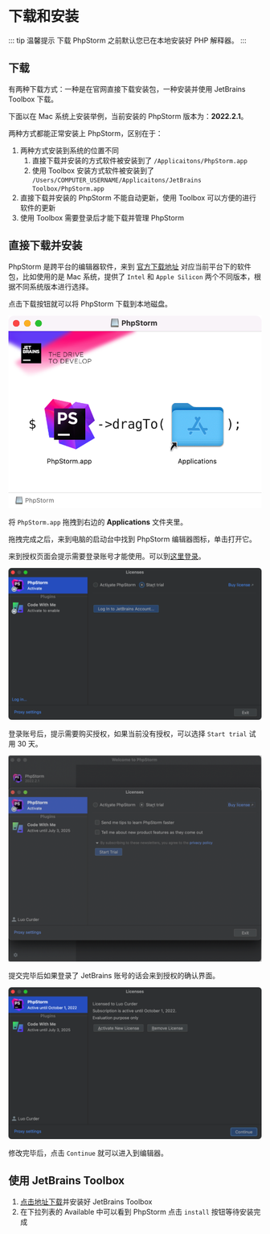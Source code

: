 # 下载和安装

::: tip 温馨提示
下载 PhpStorm 之前默认您已在本地安装好 PHP 解释器。
:::

## 下载

有两种下载方式：一种是在官网直接下载安装包，一种安装并使用 JetBrains Toolbox 下载。

下面以在 Mac 系统上安装举例，当前安装的 PhpStorm 版本为：**2022.2.1**。

两种方式都能正常安装上 PhpStorm，区别在于：

1. 两种方式安装到系统的位置不同
   1. 直接下载并安装的方式软件被安装到了 `/Applicaitons/PhpStorm.app`
   2. 使用 Toolbox 安装方式软件被安装到了 `/Users/COMPUTER_USERNAME/Applicaitons/JetBrains Toolbox/PhpStorm.app`
2. 直接下载并安装的 PhpStorm 不能自动更新，使用 Toolbox 可以方便的进行软件的更新
3. 使用 Toolbox 需要登录后才能下载并管理 PhpStorm


## 直接下载并安装

PhpStorm 是跨平台的编辑器软件，来到 [官方下载地址](https://www.jetbrains.com/phpstorm/download/) 对应当前平台下的软件包，比如使用的是 Mac 系统，提供了 `Intel` 和 `Apple Silicon` 两个不同版本，根据不同系统版本进行选择。

点击下载按钮就可以将 PhpStorm 下载到本地磁盘。

![](./images/getting-started/drop-phpstorm-to-install.png)

将 `PhpStorm.app` 拖拽到右边的 **Applications** 文件夹里。

拖拽完成之后，来到电脑的启动台中找到 PhpStorm 编辑器图标，单击打开它。

来到授权页面会提示需要登录账号才能使用。可以到[这里登录](https://account.jetbrains.com/login)。

![](./images/getting-started/phpstorm-should-login-start-trial.png)


登录账号后，提示需要购买授权，如果当前没有授权，可以选择 `Start trial` 试用 30 天。

![](./images/getting-started/phpstorm-select-start-trial-license.png)

提交完毕后如果登录了 JetBrains 账号的话会来到授权的确认界面。

![](./images/getting-started/phpstorm-confirm-trial-license.png)

修改完毕后，点击 `Continue` 就可以进入到编辑器。

## 使用 JetBrains Toolbox

1. [点击地址下载](https://www.jetbrains.com/toolbox-app/)并安装好 JetBrains Toolbox
2. 在下拉列表的 Available 中可以看到 PhpStorm 点击 `install` 按钮等待安装完成
